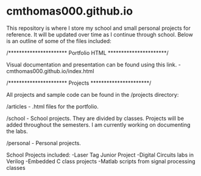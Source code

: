 # cmthomas000.github.io


This repository is where I store my school and small personal projects for reference.  It will be updated over time as I continue through school.  Below is an outline of some of the files included:

/**********************
    Portfolio HTML 
**********************/

Visual documentation and presentation can be found using this link. - cmthomas000.github.io/index.html

/**********************
    Projects 
**********************/

All projects and sample code can be found in the /projects directory:

/articles - .html files for the portfolio.

/school - School projects.  They are divided by classes.  Projects will be added throughout the semesters.  I am currently working on documenting the labs.

/personal - Personal projects. 


School Projects included:
-Laser Tag Junior Project
-Digital Circuits labs in Verilog
-Embedded C class projects
-Matlab scripts from signal processing classes
